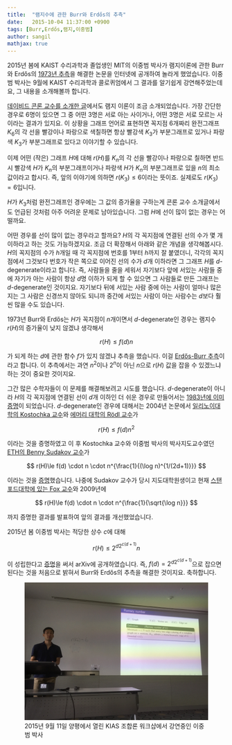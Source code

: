 ```yaml
---
title:  "램지수에 관한 Burr와 Erdős의 추측"
date:   2015-10-04 11:37:00 +0900
tags: [Burr,Erdős,램지,이중범]
author: sangil
mathjax: true
---
```


2015년 봄에 KAIST 수리과학과 졸업생인 MIT의 이중범 박사가 램지이론에 관한 Burr와 Erdős의 [1973년 추측](http://renyi.hu/~p_erdos/1975-26.pdf)을 해결한 논문을 인터넷에 공개하여 놀라게 했었습니다. 이중범 박사는 9월에 KAIST 수리과학과 콜로퀴엄에서 그 결과를 알기쉽게 강연해주었는데요, 그 내용을 소개해볼까 합니다.

[데이비드 콘론 교수를 소개한 글](http://blog.combinatorics.kr/2014/08/david-conlon/)에서도 램지 이론이 조금 소개되었습니다. 가장 간단한 경우로 6명이 있으면 그 중 어떤 3명은 서로 아는 사이거나, 어떤 3명은 서로 모르는 사이라는 결과가 있지요. 이 상황을 그래프 언어로 표현하면 꼭지점 6개짜리 완전그래프 $K_6$의 각 선을 빨강이나 파랑으로 색칠하면 항상 빨강색 $K_3$가 부분그래프로 있거나 파랑색 $K_3$가 부분그래프로 있다고 이야기할 수 있습니다.

이제 어떤 (작은) 그래프 $H$에 대해 $r(H)$를 $K_n$의 각 선을 빨강이나 파랑으로 칠하면 반드시 빨강색 $H$가 $K_n$의 부분그래프이거나 파랑색 $H$가 $K_n$의 부분그래프로 있을 $n$의 최소값이라고 합시다. 즉, 앞의 이야기에 의하면 $r(K_3)\le 6$이라는 뜻이죠. 실제로도 $r(K_3)=6$입니다.

$H$가 $K_3$처럼 완전그래프인 경우에는 그 값의 증가율을 구하는게 콘론 교수 소개글에서도 언급된 것처럼 아주 어려운 문제로 남아있습니다. 그럼 $H$에 선이 많이 없는 경우는 어떨까요.

어떤 경우를 선이 많이 없는 경우라고 할까요? $H$의 각 꼭지점에 연결된 선의 수가 몇 개 이하라고 하는 것도 가능하겠지요. 조금 더 확장해서 아래와 같은 개념을 생각해봅시다. $H$의 꼭지점의 수가 $h$개일 때 각 꼭지점에 번호를 1부터 $h$까지 잘 붙였더니, 각각의 꼭지점에서 그것보다 번호가 작은 쪽으로 이어진 선의 수가 $d$개 이하라면 그 그래프 $H$를 $d$-degenerate이라고 합니다. 즉, 사람들을 줄을 세워서 자기보다 앞에 서있는 사람들 중에 자기가 아는 사람이 항상 $d$명 이하가 되게 할 수 있으면 그 사람들로 만든 그래프는 $d$-degenerate인 것이지요. 자기보다 뒤에 서있는 사람 중에 아는 사람이 얼마나 많은지는 그 사람은 신경쓰지 않아도 되니까 중간에 서있는 사람이 아는 사람수는 $d$보다 훨씬 많을 수도 있습니다.

1973년 Burr와 Erdős는 $H$가 꼭지점이 $n$개이면서 $d$-degenerate인 경우는 램지수 $r(H)$의 증가율이 낮지 않겠냐 생각해서 

$$ r(H)\le f(d) n $$

가 되게 하는 $d$에 관한 함수 $f$가 있지 않겠냐 추측을 했습니다. 이걸 [Erdős-Burr 추측](https://en.wikipedia.org/wiki/Erdős–Burr_conjecture)이라고 합니다. 이 추측에서는 과연 $n^2$이나 $2^n$이 아닌 $n$으로 $r(H)$ 값을 잡을 수 있겠느냐 하는 것이 중요한 것이지요.

그간 많은 수학자들이 이 문제를 해결해보려고 시도를 했습니다. $d$-degenerate이 아니라 $H$의 각 꼭지점에 연결된 선이 $d$개 이하인 더 쉬운 경우로 만들어서는 [1983년에 이미 증명](http://dx.doi.org/10.1016/0095-8956(83)90037-0)이 되었습니다. $d$-degenerate인 경우에 대해서는 2004년 논문에서 [일리노이대학의 Kostochka 교수](http://www.math.uiuc.edu/~kostochk/)와 [에머리 대학의 Rödl 교수](https://en.wikipedia.org/wiki/Vojtěch_Rödl)가 

$$    r(H)\le f(d)n^2 $$ 

이라는 것을 증명하였고 이 후 Kostochka 교수와 이중범 박사의 박사지도교수였던 [ETH의 Benny Sudakov 교수](https://people.math.ethz.ch/~sudakovb/)가 
 
$$   r(H)\le f(d) \cdot n \cdot n^{\frac{1}{(\log n)^{1/(2d+1)}}} $$ 

이라는 것을 [증명](http://dx.doi.org/10.1017/S0963548303005728)했습니다. 나중에 Sudakov 교수가 당시 지도대학원생이고 현재 [스탠포드대학에 있는 Fox 교수](https://en.wikipedia.org/wiki/Jacob_Fox)와 2009년에 

$$     r(H)\le f(d) \cdot n \cdot n^{\frac{1}{\sqrt{\log n}}} $$

까지 증명한 결과를 발표하여 앞의 결과를 개선했었습니다.

2015년 봄 이중범 박사는 적당한 상수 $c$에 대해 

$$     r(H)\le 2^{d2^{c(d+1)}} n $$

이 성립한다고 [증명](http://arxiv.org/abs/1505.04773)을 써서 arXiv에 공개하였습니다. 즉, $f(d)=2^{d2^{c(d+1)}}$으로 잡으면 된다는 것을 처음으로 밝혀서 Burr와 Erdős의 추측을 해결한 것이지요. 축하합니다.

<figure>
<img src="/assets/images/choongbumlee.jpg" alt="2015년 9월 KIAS 조합론 워크샵에서 강연중인 이중범 박사"/>
<figcaption>2015년 9월 11일 양평에서 열린 KIAS 조합론 워크샵에서 강연중인 이중범 박사</figcaption>
</figure>